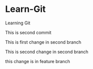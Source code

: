 # Learn-Git
Learning Git

This is second commit

This is first change in second branch

This is second change in second branch

this change is in feature branch
